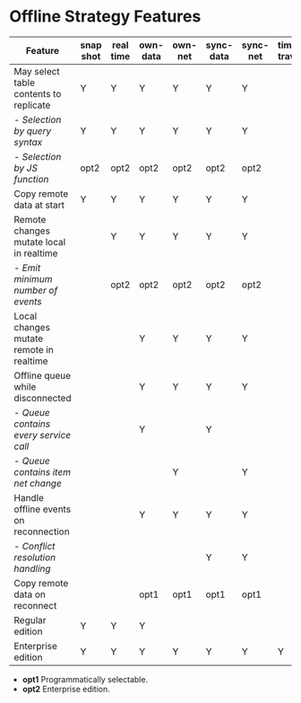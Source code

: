 # Offline Strategy Features



| Feature                                 | snap shot | real time | own-data | own-net | sync-data | sync-net | time-travel |
|-----------------------------------------|-----------|-----------|----------|---------|-----------|----------|-------------|
| May select table contents to replicate  | Y         | Y         | Y        | Y       | Y         | Y        |             |
| - *Selection by query syntax*             | Y         | Y         | Y        | Y       | Y         | Y        |             |
| - *Selection by JS function*              | opt2      | opt2      | opt2     | opt2    | opt2      | opt2     |             |
| Copy remote data at start               | Y         | Y         | Y        | Y       | Y         | Y        |             |
| Remote changes mutate local in realtime |           | Y         | Y        | Y       | Y         | Y        |             |
| - *Emit minimum number of events*         |           | opt2      | opt2     | opt2    | opt2      | opt2     |             |
| Local changes mutate remote in realtime |           |           | Y        | Y       | Y         | Y        |             |
| Offline queue while disconnected        |           |           | Y        | Y       | Y         | Y        |             |
| - *Queue contains every service call*     |           |           | Y        |         | Y         |          |             |
| - *Queue contains item net change*        |           |           |          | Y       |           | Y        |             |
| Handle offline events on reconnection   |           |           | Y        | Y       | Y         | Y        |             |
| - *Conflict resolution handling*          |           |           |          |         | Y         | Y        |             |
| Copy remote data on reconnect           |           |           | opt1     | opt1    | opt1      | opt1     |             |
| Regular edition                         | Y         | Y         | Y        |         |           |          |             |
| Enterprise edition                      | Y         | Y         | Y        | Y       | Y         | Y        | Y           |

- **opt1** Programmatically selectable.
- **opt2** Enterprise edition.
